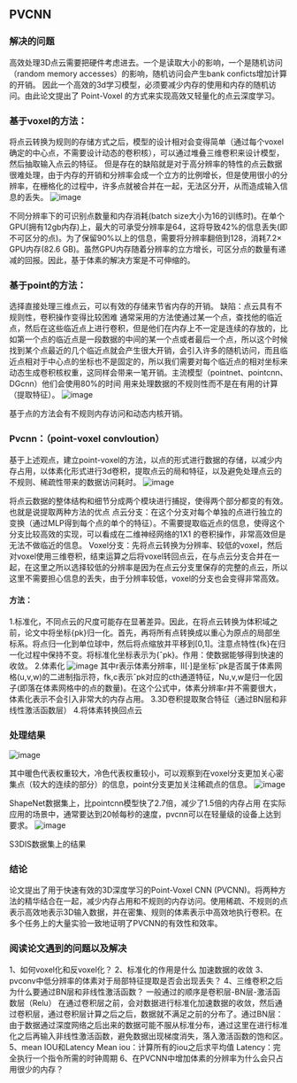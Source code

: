 ## PVCNN

### 解决的问题

高效处理3D点云需要把硬件考虑进去。一个是读取大小的影响，一个是随机访问（random memory accesses）的影响，随机访问会产生bank conficts增加计算的开销。
因此一个高效的3d学习模型，必须要减少内存的使用和内存的随机访问。由此论文提出了 Point-Voxel 的方式来实现高效又轻量化的点云深度学习。

### 基于voxel的方法：

将点云转换为规则的存储方式之后，模型的设计相对会变得简单（通过每个voxel确定的中心点，不需要设计动态的卷积核），可以通过堆叠三维卷积来设计模型，然后抽取输入点云的特征。
但是存在的缺陷就是对于高分辨率的特性的点云数据很难处理，由于内存的开销和分辨率会成一个立方的比例增长，但是使用很小的分辨率，在栅格化的过程中，许多点就被合并在一起，无法区分开，从而造成输入信息的丢失。
![image](https://user-images.githubusercontent.com/101624067/174528726-f18b4d5e-8a8c-4692-b3c1-84aeef0719cb.png)

不同分辨率下的可识别点数量和内存消耗(batch size大小为16的训练时)。在单个GPU(拥有12gb内存)上，最大的可承受分辨率是64，这将导致42%的信息丢失(即不可区分的点)。为了保留90%以上的信息，需要将分辨率翻倍到128，消耗7.2× GPU内存(82.6 GB)。虽然GPU内存随着分辨率的立方增长，可区分点的数量有递减的回报。因此，基于体素的解决方案是不可伸缩的。

### 基于point的方法：

选择直接处理三维点云，可以有效的存储来节省内存的开销。
缺陷：点云具有不规则性，卷积操作变得比较困难
通常采用的方法使通过某一个点，查找他的临近点，然后在这些临近点上进行卷积，但是他们在内存上不一定是连续的存放的，比如第一个点的临近点是一段数据的中间的某一个点或者最后一个点，所以这个时候找到某个点最近的几个临近点就会产生很大开销，会引入许多的随机访问，而且临近点相对于中心点的坐标也不是固定的，所以我们需要对每个临近点的相对坐标来动态生成卷积核权重，这同样会带来一笔开销。主流模型（pointnet、pointcnn、DGcnn）他们会使用80%的时间 用来处理数据的不规则性而不是在有用的计算（提取特征）。
![image](https://user-images.githubusercontent.com/101624067/174528772-add3060b-fc6d-4ea5-b1df-fdf6b4dcb028.png)

基于点的方法会有不规则内存访问和动态内核开销。

### Pvcnn：（point-voxel convloution）

基于上述观点，建立point-voxel的方法，以点的形式进行数据的存储，以减少内存占用，以体素化形式进行3d卷积，提取点云的局和特征，以及避免处理点云的不规则、稀疏性带来的数据访问耗时。
![image](https://user-images.githubusercontent.com/101624067/165754607-f13512fa-97fa-4340-aab3-c05a888ae166.png)

将点云数据的整体结构和细节分成两个模块进行捕捉，使得两个部分都变的有效。也就是说提取两种方法的优点
点云分支：在这个分支对每个单独的点进行独立的变换（通过MLP得到每个点的单个的特征）。不需要提取临近点的信息，使得这个分支比较高效的实现，可以看成在二维神经网络的1X1
的卷积操作，非常高效但是无法不做临近的信息。
Voxel分支：先将点云转换为分辨率、较低的voxel，然后对voxel使用三维卷积，结束运算之后将voxel转回点云，在与点云分支合并在一起，在这里之所以选择较低的分辨率是因为在点云分支里保存的完整的点云，所以这里不需要担心信息的丢失，由于分辨率较低，voxel的分支也会变得非常高效。

#### 方法：

1.标准化，不同点云的尺度可能存在显著差异。因此，在将点云转换为体积域之前，论文中将坐标{pk}归一化。首先，再将所有点转换成以重心为原点的局部坐标系。将点归一化到单位球中，然后将点缩放并平移到[0,1]。注意点特性{fk}在归一化过程中保持不变。将标准化坐标表示为{ˆpk}。作用：使数据能够得到快速的收敛。
2.体素化
![image](https://user-images.githubusercontent.com/101624067/174529030-2e365c5f-8a23-4624-bdf8-d6b069711279.png)
其中r表示体素分辨率，II[·]是坐标ˆpk是否属于体素网格(u,v,w)的二进制指示符，fk,c表示ˆpk对应的cth通道特征，Nu,v,w是归一化因子(即落在体素网格中的点的数量)。在这个公式中，体素分辨率r并不需要很大，体素化表示不会引入非常大的内存占用。
3.3D卷积提取聚合特征（通过BN层和非线性激活函数层）
4.将体素转换回点云

### 处理结果

![image](https://user-images.githubusercontent.com/101624067/165754636-04d4ffb1-dd56-4743-81a4-003e7a5e71af.png)

其中暖色代表权重较大，冷色代表权重较小，可以观察到在voxel分支更加关心密集点（较大的连续的部分）的信息，point分支更加关注稀疏点的信息。
![image](https://user-images.githubusercontent.com/101624067/174530549-c7b30b17-4e62-4a8a-919d-dc3689677124.png)

ShapeNet数据集上，比pointcnn模型快了2.7倍，减少了1.5倍的内存占用
在实际应用的场景中，通常要达到20帧每秒的速度，pvcnn可以在轻量级的设备上达到要求。
![image](https://user-images.githubusercontent.com/101624067/174530605-bb703dfc-8964-4ccf-9d9a-2a37b9fc3195.png)

S3DIS数据集上的结果

### 结论

论文提出了用于快速有效的3D深度学习的Point-Voxel CNN (PVCNN)。将两种方法的精华结合在一起，减少内存占用和不规则的内存访问。使用稀疏、不规则的点表示高效地表示3D输入数据，并在密集、规则的体素表示中高效地执行卷积。在多个任务上的大量实验一致地证明了PVCNN的有效性和效率。

### 阅读论文遇到的问题以及解决

1、如何voxel化和反voxel化？
2、标准化的作用是什么
加速数据的收敛
3、pvconv中低分辨率的体素对于局部特征提取是否会出现丢失？
4、三维卷积之后为什么要通过BN层和非线性激活函数？
一般通过的顺序是卷积层-BN层-激活函数层（Relu）
在通过卷积层之前，会对数据进行标准化加速数据的收敛，然后通过卷积层，通过卷积层计算之后之后，数据就不满足之前的分布了。通过BN层：由于数据通过深度网络之后出来的数据可能不服从标准分布，通过这里在进行标准化之后再输入非线性激活函数，避免数据出现梯度消失，落入激活函数的饱和区。
5、mean IOU和Latency
Mean iou：计算所有的iou之后求平均值
Latency：完全执行一个指令所需的时钟周期
6、在PVCNN中增加体素的分辨率为什么会只占用很少的内存？
